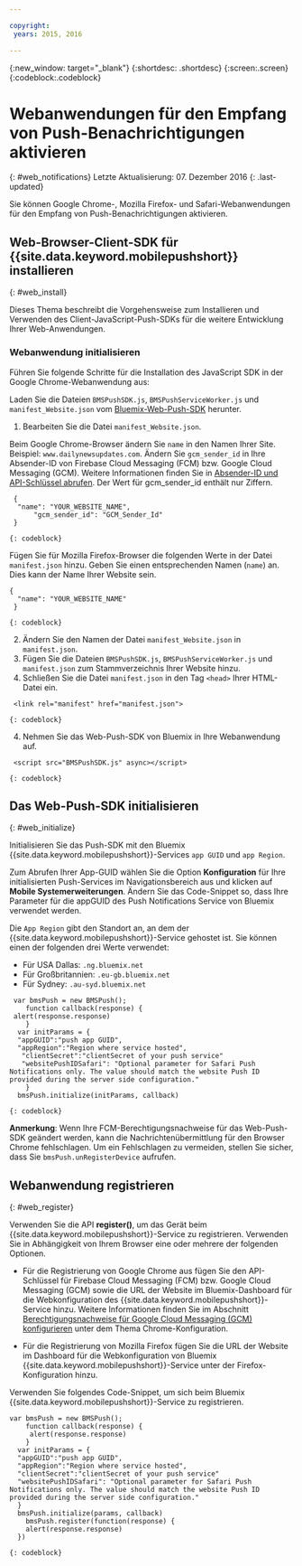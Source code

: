 ```yaml
---

copyright:
 years: 2015, 2016

---
```


{:new_window: target="_blank"}
{:shortdesc: .shortdesc}
{:screen:.screen}
{:codeblock:.codeblock}

# Webanwendungen für den Empfang von Push-Benachrichtigungen aktivieren
{: #web_notifications}
Letzte Aktualisierung: 07. Dezember 2016
{: .last-updated}

Sie können Google Chrome-, Mozilla Firefox- und Safari-Webanwendungen für den Empfang von Push-Benachrichtigungen aktivieren.

## Web-Browser-Client-SDK für {{site.data.keyword.mobilepushshort}} installieren
{: #web_install}

Dieses Thema beschreibt die Vorgehensweise zum Installieren und Verwenden des Client-JavaScript-Push-SDKs für die weitere Entwicklung Ihrer Web-Anwendungen.

### Webanwendung initialisieren

Führen Sie folgende Schritte für die Installation des JavaScript SDK in der Google Chrome-Webanwendung aus:

Laden Sie die Dateien `BMSPushSDK.js`, `BMSPushServiceWorker.js` und `manifest_Website.json` vom [Bluemix-Web-Push-SDK](https://codeload.github.com/ibm-bluemix-mobile-services/bms-clientsdk-javascript-webpush/zip/master) herunter.

1. Bearbeiten Sie die Datei `manifest_Website.json`.

Beim Google Chrome-Browser ändern Sie `name` in den Namen Ihrer Site. Beispiel: `www.dailynewsupdates.com`. Ändern Sie `gcm_sender_id` in Ihre Absender-ID von Firebase Cloud Messaging (FCM) bzw. Google Cloud Messaging (GCM). Weitere Informationen finden Sie in [Absender-ID und API-Schlüssel abrufen](t_push_provider_android.html). Der Wert für gcm_sender_id enthält nur Ziffern.

```
 {
  "name": "YOUR_WEBSITE_NAME",
      "gcm_sender_id": "GCM_Sender_Id"
 }
```
    {: codeblock}
 
Fügen Sie für Mozilla Firefox-Browser die folgenden Werte in der Datei `manifest.json` hinzu.     Geben Sie einen entsprechenden Namen (`name`) an. Dies kann der Name Ihrer Website sein.

```
{
  "name": "YOUR_WEBSITE_NAME"
 }
```
    {: codeblock}

2. Ändern Sie den Namen der Datei `manifest_Website.json` in `manifest.json`.
3. Fügen Sie die Dateien `BMSPushSDK.js`, `BMSPushServiceWorker.js` und `manifest.json` zum Stammverzeichnis Ihrer Website hinzu.
3. Schließen Sie die Datei `manifest.json` in den Tag `<head>` Ihrer HTML-Datei ein.
```
 <link rel="manifest" href="manifest.json">
```
    {: codeblock}
4. Nehmen Sie das Web-Push-SDK von Bluemix in Ihre Webanwendung auf.
```
 <script src="BMSPushSDK.js" async></script>
```
    {: codeblock}

## Das Web-Push-SDK initialisieren 
{: #web_initialize}

Initialisieren Sie das Push-SDK mit den Bluemix {{site.data.keyword.mobilepushshort}}-Services `app GUID` und `app Region`.  

Zum Abrufen Ihrer App-GUID wählen Sie die Option **Konfiguration** für Ihre initialisierten Push-Services im Navigationsbereich aus und klicken auf **Mobile Systemerweiterungen**. Ändern Sie das Code-Snippet so, dass Ihre Parameter für die appGUID des Push Notifications Service von Bluemix verwendet werden.

Die `App Region` gibt den Standort an, an dem der {{site.data.keyword.mobilepushshort}}-Service gehostet ist. Sie können einen der folgenden drei Werte verwendet:

 - Für USA Dallas:	 `.ng.bluemix.net`
 - Für Großbritannien:			 `.eu-gb.bluemix.net`
 - Für Sydney:		 `.au-syd.bluemix.net`

```
 var bmsPush = new BMSPush();
    function callback(response) {
 alert(response.response)
    }
  var initParams = {
  "appGUID":"push app GUID",
  "appRegion":"Region where service hosted",
   "clientSecret":"clientSecret of your push service"
   "websitePushIDSafari": "Optional parameter for Safari Push Notifications only. The value should match the website Push ID provided during the server side configuration."
    }
  bmsPush.initialize(initParams, callback)
```
	{: codeblock}

**Anmerkung**: Wenn Ihre FCM-Berechtigungsnachweise für das Web-Push-SDK geändert werden, kann die Nachrichtenübermittlung für den Browser Chrome fehlschlagen. Um ein Fehlschlagen zu vermeiden, stellen Sie sicher, dass Sie `bmsPush.unRegisterDevice` aufrufen.

## Webanwendung registrieren
{: #web_register}

Verwenden Sie die API **register()**, um das Gerät beim {{site.data.keyword.mobilepushshort}}-Service zu registrieren. Verwenden Sie in Abhängigkeit von Ihrem Browser eine oder mehrere der folgenden Optionen.

- Für die Registrierung von Google Chrome aus fügen Sie den API-Schlüssel für Firebase Cloud Messaging (FCM) bzw. Google Cloud Messaging (GCM) sowie die URL der Website im Bluemix-Dashboard für die Webkonfiguration des {{site.data.keyword.mobilepushshort}}-Service hinzu. Weitere Informationen finden Sie im Abschnitt [Berechtigungsnachweise für Google Cloud Messaging (GCM) konfigurieren](t_push_provider_android.html) unter dem Thema Chrome-Konfiguration.

- Für die Registrierung von Mozilla Firefox fügen Sie die URL der Website im Dashboard für die Webkonfiguration von Bluemix {{site.data.keyword.mobilepushshort}}-Service unter der Firefox-Konfiguration hinzu.

Verwenden Sie folgendes Code-Snippet, um sich beim Bluemix {{site.data.keyword.mobilepushshort}}-Service zu registrieren.
```
var bmsPush = new BMSPush();
    function callback(response) {
     alert(response.response)
    }
  var initParams = {
  "appGUID":"push app GUID",
  "appRegion":"Region where service hosted",
  "clientSecret":"clientSecret of your push service"
  "websitePushIDSafari": "Optional parameter for Safari Push Notifications only. The value should match the website Push ID provided during the server side configuration."
  }
  bmsPush.initialize(params, callback)
    bmsPush.register(function(response) {
    alert(response.response)
  })
```
    {: codeblock}






